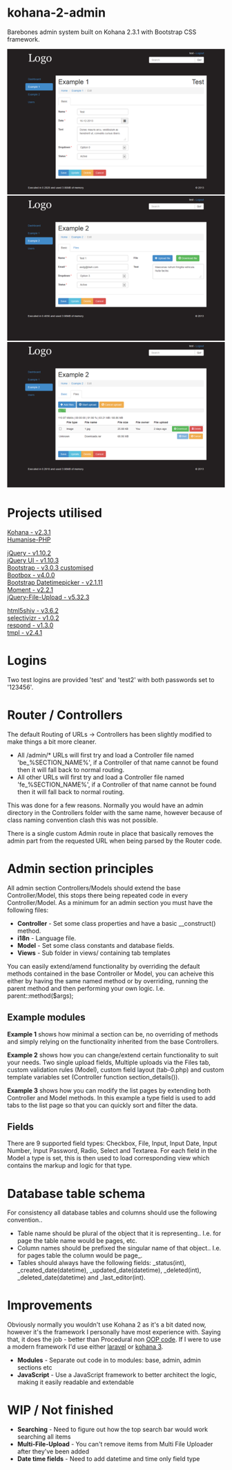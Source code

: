 kohana-2-admin
==============
Barebones admin system built on Kohana 2.3.1 with Bootstrap CSS framework.

![Example 1](Screenshot-1.png?raw=true)
![Example 2](Screenshot-2.png?raw=true)
![Example 2 Multi File Uploader](Screenshot-3.png?raw=true)

Projects utilised
=================
[Kohana - v2.3.1](https://github.com/Snaver/kohana-2.3.1)  
[Humanise-PHP](https://github.com/iantearle/Humanise-PHP)

[jQuery - v1.10.2](https://github.com/jquery/jquery)  
[jQuery UI - v1.10.3](https://github.com/jquery/jquery-ui)  
[Bootstrap - v3.0.3 customised](https://github.com/twbs/bootstrap)  
[Bootbox - v4.0.0](https://github.com/makeusabrew/bootbox)  
[Bootstrap Datetimepicker - v2.1.11](https://github.com/Eonasdan/bootstrap-datetimepicker)  
[Moment - v2.2.1](https://github.com/moment/moment)  
[jQuery-File-Upload - v5.32.3](https://github.com/blueimp/jQuery-File-Upload)  

[html5shiv - v3.6.2](https://github.com/aFarkas/html5shiv)  
[selectivizr - v1.0.2](https://github.com/keithclark/selectivizr)  
[respond - v1.3.0](https://github.com/scottjehl/Respond)  
[tmpl - v2.4.1](https://github.com/blueimp/JavaScript-Templates)

Logins
======
Two test logins are provided 'test' and 'test2' with both passwords set to '123456'.

Router / Controllers
====================
The default Routing of URLs -> Controllers has been slightly modified to make things a bit more cleaner.

* All /admin/* URLs will first try and load a Controller file named 'be_%SECTION_NAME%', if a Controller of that name cannot be found then it will fall back to normal routing.
* All other URLs will first try and load a Controller file named 'fe_%SECTION_NAME%', if a Controller of that name cannot be found then it will fall back to normal routing.

This was done for a few reasons. Normally you would have an admin directory in the Controllers folder with the same name, however because of class naming convention clash this was not possible.

There is a single custom Admin route in place that basically removes the admin part from the requested URL when being parsed by the Router code.

Admin section principles
========================
All admin section Controllers/Models should extend the base Controller/Model, this stops there being repeated code in every Controller/Model. As a minimum for an admin section you must have the following files:

* **Controller** - Set some class properties and have a basic __construct() method.  
* **i18n** - Language file.  
* **Model** - Set some class constants and database fields.  
* **Views** - Sub folder in views/ containing tab templates  

You can easily extend/amend functionality by overriding the default methods contained in the base Controller or Model, you can acheive this either by having the same named method or by overriding, running the parent method and then performing your own logic. I.e. parent::method($args);

Example modules
---------------
**Example 1** shows how minimal a section can be, no overriding of methods and simply relying on the functionality inherited from the base Controllers.

**Example 2** shows how you can change/extend certain functionality to suit your needs. Two single upload fields, Multiple uploads via the Files tab, custom validation rules (Model), custom field layout (tab-0.php) and custom template variables set (Controller function section_details()).

**Example 3** shows how you can modify the list pages by extending both Controller and Model methods. In this example a type field is used to add tabs to the list page so that you can quickly sort and filter the data.

Fields
------
There are 9 supported field types: Checkbox, File, Input, Input Date, Input Number, Input Password, Radio, Select and Textarea. For each field in the Model a type is set, this is then used to load corresponding view which contains the markup and logic for that type.

Database table schema
=====================
For consistency all database tables and columns should use the following convention..  

* Table name should be plural of the object that it is representing.. I.e. for page the table name would be pages, etc.
* Column names should be prefixed the singular name of that object.. I.e. for pages table the column would be page_.
* Tables should always have the following fields: \_status(int), \_created_date(datetime), \_updated_date(datetime), \_deleted(int), \_deleted_date(datetime) and \_last_editor(int).

Improvements
============
Obviously normally you wouldn't use Kohana 2 as it's a bit dated now, however it's the framework I personally have most experience with. Saying that, it does the job - better than Procedural non [OOP code](http://stackoverflow.com/questions/1530868/simple-explanation-php-oop-vs-procedural). If I were to use a modern framework I'd use either [laravel](https://github.com/laravel/laravel) or [kohana 3](https://github.com/kohana/kohana).

* **Modules** - Separate out code in to modules: base, admin, admin sections etc
* **JavaScript** - Use a JavaScript‎ framework to better architect the logic, making it easily readable and extendable
 
WIP / Not finished
============

* **Searching** - Need to figure out how the top search bar would work searching all items
* **Multi-File-Upload** - You can't remove items from Multi File Uploader after they've been added
* **Date time fields** - Need to add datetime and time only field type